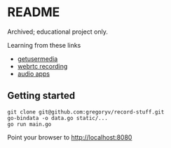 # README

Archived; educational project only.

Learning from these links

- [getusermedia](https://www.html5rocks.com/en/tutorials/getusermedia/intro/)
- [webrtc recording](http://www.smartjava.org/content/record-audio-using-webrtc-chrome-and-speech-recognition-websockets)
- [audio apps](http://webaudiodemos.appspot.com/)

## Getting started

	git clone git@github.com:gregoryv/record-stuff.git
	go-bindata -o data.go static/...
	go run main.go
	
Point your browser to  [http://localhost:8080](http://localhost:8080)


